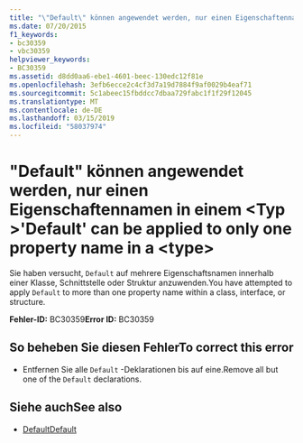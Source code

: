 ```yaml
---
title: "\"Default\" können angewendet werden, nur einen Eigenschaftennamen in einem <type>"
ms.date: 07/20/2015
f1_keywords:
- bc30359
- vbc30359
helpviewer_keywords:
- BC30359
ms.assetid: d8dd0aa6-ebe1-4601-beec-130edc12f81e
ms.openlocfilehash: 3efb6ecce2c4cf3d7a19d7884f9af0029b4eaf71
ms.sourcegitcommit: 5c1abeec15fbddcc7dbaa729fabc1f1f29f12045
ms.translationtype: MT
ms.contentlocale: de-DE
ms.lasthandoff: 03/15/2019
ms.locfileid: "58037974"
---
```

# <a name="default-can-be-applied-to-only-one-property-name-in-a-type"></a><span data-ttu-id="517f8-102">"Default" können angewendet werden, nur einen Eigenschaftennamen in einem \<Typ ></span><span class="sxs-lookup"><span data-stu-id="517f8-102">'Default' can be applied to only one property name in a \<type></span></span>
<span data-ttu-id="517f8-103">Sie haben versucht, `Default` auf mehrere Eigenschaftsnamen innerhalb einer Klasse, Schnittstelle oder Struktur anzuwenden.</span><span class="sxs-lookup"><span data-stu-id="517f8-103">You have attempted to apply `Default` to more than one property name within a class, interface, or structure.</span></span>  
  
 <span data-ttu-id="517f8-104">**Fehler-ID:** BC30359</span><span class="sxs-lookup"><span data-stu-id="517f8-104">**Error ID:** BC30359</span></span>  
  
## <a name="to-correct-this-error"></a><span data-ttu-id="517f8-105">So beheben Sie diesen Fehler</span><span class="sxs-lookup"><span data-stu-id="517f8-105">To correct this error</span></span>  
  
-   <span data-ttu-id="517f8-106">Entfernen Sie alle `Default` -Deklarationen bis auf eine.</span><span class="sxs-lookup"><span data-stu-id="517f8-106">Remove all but one of the `Default` declarations.</span></span>  
  
## <a name="see-also"></a><span data-ttu-id="517f8-107">Siehe auch</span><span class="sxs-lookup"><span data-stu-id="517f8-107">See also</span></span>

- [<span data-ttu-id="517f8-108">Default</span><span class="sxs-lookup"><span data-stu-id="517f8-108">Default</span></span>](../../visual-basic/language-reference/modifiers/default.md)
